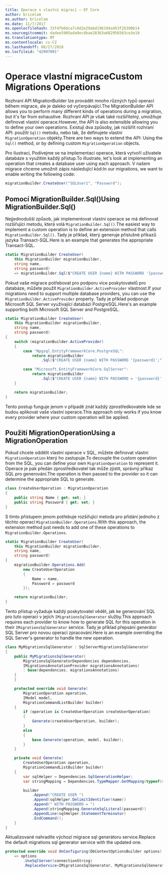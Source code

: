 ```yaml
---
title: Operace s vlastní migrací – EF Core
author: bricelam
ms.author: bricelam
ms.date: 11/7/2017
ms.openlocfilehash: 33f4fb6dca7c0d2e29abd196194a453f2b390b14
ms.sourcegitcommit: dadee5905ada9ecdbae28363a682950383ce3e10
ms.translationtype: MT
ms.contentlocale: cs-CZ
ms.lasthandoff: 08/27/2018
ms.locfileid: "42997091"
---
```

<a name="custom-migrations-operations"></a><span data-ttu-id="905d5-102">Operace vlastní migrace</span><span class="sxs-lookup"><span data-stu-id="905d5-102">Custom Migrations Operations</span></span>
============================
<span data-ttu-id="905d5-103">Rozhraní API MigrationBuilder lze provádět mnoho různých typů operací během migrace, ale je daleko od vyčerpávající.</span><span class="sxs-lookup"><span data-stu-id="905d5-103">The MigrationBuilder API allows you to perform many different kinds of operations during a migration, but it's far from exhaustive.</span></span> <span data-ttu-id="905d5-104">Rozhraní API je však také rozšiřitelný, umožňuje definovat vlastní operace.</span><span class="sxs-lookup"><span data-stu-id="905d5-104">However, the API is also extensible allowing you to define your own operations.</span></span> <span data-ttu-id="905d5-105">Existují dva způsoby, jak rozšířit rozhraní API: použití `Sql()` metodu, nebo tak, že definujete vlastní `MigrationOperation` objekty.</span><span class="sxs-lookup"><span data-stu-id="905d5-105">There are two ways to extend the API: Using the `Sql()` method, or by defining custom `MigrationOperation` objects.</span></span>

<span data-ttu-id="905d5-106">Pro ilustraci, Podívejme se na implementaci operace, která vytvoří uživatele databáze s využitím každý přístup.</span><span class="sxs-lookup"><span data-stu-id="905d5-106">To illustrate, let's look at implementing an operation that creates a database user using each approach.</span></span> <span data-ttu-id="905d5-107">V našem migrace chceme umožnit zápis následující kód:</span><span class="sxs-lookup"><span data-stu-id="905d5-107">In our migrations, we want to enable writing the following code:</span></span>

``` csharp
migrationBuilder.CreateUser("SQLUser1", "Password");
```

<a name="using-migrationbuildersql"></a><span data-ttu-id="905d5-108">Pomocí MigrationBuilder.Sql()</span><span class="sxs-lookup"><span data-stu-id="905d5-108">Using MigrationBuilder.Sql()</span></span>
----------------------------
<span data-ttu-id="905d5-109">Nejjednodušší způsob, jak implementovat vlastní operace se má definovat rozšiřující metodu, která volá `MigrationBuilder.Sql()`.</span><span class="sxs-lookup"><span data-stu-id="905d5-109">The easiest way to implement a custom operation is to define an extension method that calls `MigrationBuilder.Sql()`.</span></span>
<span data-ttu-id="905d5-110">Tady je příklad, který generuje příslušné příkazů jazyka Transact-SQL.</span><span class="sxs-lookup"><span data-stu-id="905d5-110">Here is an example that generates the appropriate Transact-SQL.</span></span>

``` csharp
static MigrationBuilder CreateUser(
    this MigrationBuilder migrationBuilder,
    string name,
    string password)
    => migrationBuilder.Sql($"CREATE USER {name} WITH PASSWORD '{password}';");
```

<span data-ttu-id="905d5-111">Pokud vaše migrace potřebovat pro podporu více poskytovatelů pro databáze, můžete použít `MigrationBuilder.ActiveProvider` vlastnost.</span><span class="sxs-lookup"><span data-stu-id="905d5-111">If your migrations need to support multiple database providers, you can use the `MigrationBuilder.ActiveProvider` property.</span></span> <span data-ttu-id="905d5-112">Tady je příklad podporuje Microsoft SQL Server využívající databázi PostgreSQL.</span><span class="sxs-lookup"><span data-stu-id="905d5-112">Here's an example supporting both Microsoft SQL Server and PostgreSQL.</span></span>

``` csharp
static MigrationBuilder CreateUser(
    this MigrationBuilder migrationBuilder,
    string name,
    string password)
{
    switch (migrationBuilder.ActiveProvider)
    {
        case "Npgsql.EntityFrameworkCore.PostgreSQL":
            return migrationBuilder
                .Sql($"CREATE USER {name} WITH PASSWORD '{password}';");

        case "Microsoft.EntityFrameworkCore.SqlServer":
            return migrationBuilder
                .Sql($"CREATE USER {name} WITH PASSWORD = '{password}';");
    }

    return migrationBuilder;
}
```

<span data-ttu-id="905d5-113">Tento postup funguje jenom v případě znát každý zprostředkovatele kde se budou aplikovat vaše vlastní operace.</span><span class="sxs-lookup"><span data-stu-id="905d5-113">This approach only works if you know every provider where your custom operation will be applied.</span></span>

<a name="using-a-migrationoperation"></a><span data-ttu-id="905d5-114">Použití MigrationOperation</span><span class="sxs-lookup"><span data-stu-id="905d5-114">Using a MigrationOperation</span></span>
---------------------------
<span data-ttu-id="905d5-115">Pokud chcete oddělit vlastní operace v SQL, můžete definovat vlastní `MigrationOperation` který ho zastupuje.</span><span class="sxs-lookup"><span data-stu-id="905d5-115">To decouple the custom operation from the SQL, you can define your own `MigrationOperation` to represent it.</span></span> <span data-ttu-id="905d5-116">Operace je pak předán zprostředkovatel tak může zjistit, správný příkaz SQL pro generování.</span><span class="sxs-lookup"><span data-stu-id="905d5-116">The operation is then passed to the provider so it can determine the appropriate SQL to generate.</span></span>

``` csharp
class CreateUserOperation : MigrationOperation
{
    public string Name { get; set; }
    public string Password { get; set; }
}
```

<span data-ttu-id="905d5-117">S tímto přístupem jenom potřebuje rozšiřující metoda pro přidání jednoho z těchto operací `MigrationBuilder.Operations`.</span><span class="sxs-lookup"><span data-stu-id="905d5-117">With this approach, the extension method just needs to add one of these operations to `MigrationBuilder.Operations`.</span></span>

``` csharp
static MigrationBuilder CreateUser(
    this MigrationBuilder migrationBuilder,
    string name,
    string password)
{
    migrationBuilder.Operations.Add(
        new CreateUserOperation
        {
            Name = name,
            Password = password
        });

    return migrationBuilder;
}
```

<span data-ttu-id="905d5-118">Tento přístup vyžaduje každý poskytovatel vědět, jak ke generování SQL pro tuto operaci v jejich `IMigrationsSqlGenerator` služby.</span><span class="sxs-lookup"><span data-stu-id="905d5-118">This approach requires each provider to know how to generate SQL for this operation in their `IMigrationsSqlGenerator` service.</span></span> <span data-ttu-id="905d5-119">Tady je příklad přepsání generátor SQL Server pro novou operaci zpracování.</span><span class="sxs-lookup"><span data-stu-id="905d5-119">Here is an example overriding the SQL Server's generator to handle the new operation.</span></span>

``` csharp
class MyMigrationsSqlGenerator : SqlServerMigrationsSqlGenerator
{
    public MyMigrationsSqlGenerator(
        MigrationsSqlGeneratorDependencies dependencies,
        IMigrationsAnnotationProvider migrationsAnnotations)
        : base(dependencies, migrationsAnnotations)
    {
    }

    protected override void Generate(
        MigrationOperation operation,
        IModel model,
        MigrationCommandListBuilder builder)
    {
        if (operation is CreateUserOperation createUserOperation)
        {
            Generate(createUserOperation, builder);
        }
        else
        {
            base.Generate(operation, model, builder);
        }
    }

    private void Generate(
        CreateUserOperation operation,
        MigrationCommandListBuilder builder)
    {
        var sqlHelper = Dependencies.SqlGenerationHelper;
        var stringMapping = Dependencies.TypeMapper.GetMapping(typeof(string));

        builder
            .Append("CREATE USER ")
            .Append(sqlHelper.DelimitIdentifier(name))
            .Append(" WITH PASSWORD = ")
            .Append(stringMapping.GenerateSqlLiteral(password))
            .AppendLine(sqlHelper.StatementTerminator)
            .EndCommand();
    }
}
```

<span data-ttu-id="905d5-120">Aktualizované nahradíte výchozí migrace sql generátoru service.</span><span class="sxs-lookup"><span data-stu-id="905d5-120">Replace the default migrations sql generator service with the updated one.</span></span>

``` csharp
protected override void OnConfiguring(DbContextOptionsBuilder options)
    => options
        .UseSqlServer(connectionString)
        .ReplaceService<IMigrationsSqlGenerator, MyMigrationsSqlGenerator>();
```
